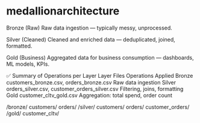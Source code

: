 # medallionarchitecture

Bronze (Raw)
Raw data ingestion — typically messy, unprocessed.

Silver (Cleaned)
Cleaned and enriched data — deduplicated, joined, formatted.

Gold (Business)
Aggregated data for business consumption — dashboards, ML models, KPIs.


✅ Summary of Operations per Layer
Layer	Files	Operations Applied
Bronze	customers_bronze.csv, orders_bronze.csv	Raw data ingestion
Silver	orders_silver.csv, customer_orders_silver.csv	Filtering, joins, formatting
Gold	customer_cltv_gold.csv	Aggregation: total spend, order count


/bronze/
    customers/
    orders/
/silver/
    customers/
    orders/
    customer_orders/
/gold/
    customer_cltv/
